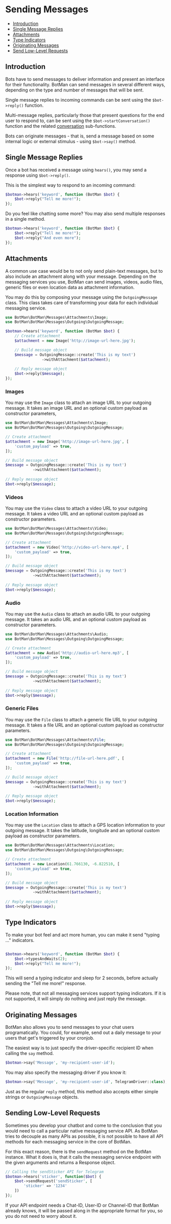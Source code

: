 # Sending Messages

- [Introduction](#introduction)
- [Single Message Replies](#single-message-replies)
- [Attachments](#attachments)
- [Type Indicators](#type-indicators)
- [Originating Messages](#originating-messages)
- [Send Low-Level Requests](#sending-low-level-requests)

## Introduction

Bots have to send messages to deliver information and present an interface for their
functionality.  BotMan can send messages in several different ways, depending
on the type and number of messages that will be sent.

Single message replies to incoming commands can be sent using the `$bot->reply()` function.

Multi-message replies, particularly those that present questions for the end user to respond to,
can be sent using the `$bot->startConversation()` function and the related [conversation](/__version__/conversations) sub-functions. 

Bots can originate messages - that is, send a message based on some internal logic or external stimulus - using `$bot->say()` method.

<a id="single-message-replies"></a>

## Single Message Replies

Once a bot has received a message using `hears()`, you may send a response  using `$bot->reply()`.

This is the simplest way to respond to an incoming command:

```php
$botman->hears('keyword', function (BotMan $bot) {
    $bot->reply("Tell me more!");
});
```

Do you feel like chatting some more? You may also send multiple responses in a single method.

```php
$botman->hears('keyword', function (BotMan $bot) {
    $bot->reply("Tell me more!");
    $bot->reply("And even more");
});
```

<a id="attachments"></a>

## Attachments

A common use case would be to not only send plain-text messages, but to also include an attachment along with your message.
Depending on the messaging services you use, BotMan can send images, videos, audio files, generic files or even location data as attachment information.

You may do this by composing your message using the `OutgoingMessage` class. This class takes care of transforming your data for each
individual messaging service.

```php
use BotMan\BotMan\Messages\Attachments\Image;
use BotMan\BotMan\Messages\Outgoing\OutgoingMessage;

$botman->hears('keyword', function (BotMan $bot) {
    // Create attachment
    $attachment = new Image('http://image-url-here.jpg');

    // Build message object
    $message = OutgoingMessage::create('This is my text')
                ->withAttachment($attachment);
    
    // Reply message object
    $bot->reply($message);
});
```

### Images
You may use the `Image` class to attach an image URL to your outgoing message.
It takes an image URL and an optional custom payload as constructor parameters,

```php
use BotMan\BotMan\Messages\Attachments\Image;
use BotMan\BotMan\Messages\Outgoing\OutgoingMessage;

// Create attachment
$attachment = new Image('http://image-url-here.jpg', [
    'custom_payload' => true,
]);

// Build message object
$message = OutgoingMessage::create('This is my text')
            ->withAttachment($attachment);
    
// Reply message object
$bot->reply($message);
```

### Videos
You may use the `Video` class to attach a video URL to your outgoing message.
It takes a video URL and an optional custom payload as constructor parameters.

```php
use BotMan\BotMan\Messages\Attachments\Video;
use BotMan\BotMan\Messages\Outgoing\OutgoingMessage;

// Create attachment
$attachment = new Video('http://video-url-here.mp4', [
    'custom_payload' => true,
]);

// Build message object
$message = OutgoingMessage::create('This is my text')
            ->withAttachment($attachment);
    
// Reply message object
$bot->reply($message);
```

### Audio
You may use the `Audio` class to attach an audio URL to your outgoing message.
It takes an audio URL and an optional custom payload as constructor parameters.

```php
use BotMan\BotMan\Messages\Attachments\Audio;
use BotMan\BotMan\Messages\Outgoing\OutgoingMessage;

// Create attachment
$attachment = new Audio('http://audio-url-here.mp3', [
    'custom_payload' => true,
]);

// Build message object
$message = OutgoingMessage::create('This is my text')
            ->withAttachment($attachment);
    
// Reply message object
$bot->reply($message);
```

### Generic Files
You may use the `File` class to attach a generic file URL to your outgoing message.
It takes a file URL and an optional custom payload as constructor parameters.

```php
use BotMan\BotMan\Messages\Attachments\File;
use BotMan\BotMan\Messages\Outgoing\OutgoingMessage;

// Create attachment
$attachment = new File('http://file-url-here.pdf', [
    'custom_payload' => true,
]);

// Build message object
$message = OutgoingMessage::create('This is my text')
            ->withAttachment($attachment);
    
// Reply message object
$bot->reply($message);
```

### Location Information
You may use the `Location` class to attach a GPS location information to your outgoing message.
It takes the latitude, longitude and an optional custom payload as constructor parameters.

```php
use BotMan\BotMan\Messages\Attachments\Location;
use BotMan\BotMan\Messages\Outgoing\OutgoingMessage;

// Create attachment
$attachment = new Location(61.766130, -6.822510, [
    'custom_payload' => true,
]);

// Build message object
$message = OutgoingMessage::create('This is my text')
            ->withAttachment($attachment);
    
// Reply message object
$bot->reply($message);
```

<a id="type-indicators"></a>

## Type Indicators

To make your bot feel and act more human, you can make it send "typing ..." indicators. 

```php

$botman->hears('keyword', function (BotMan $bot) {
    $bot->typesAndWaits(2);
    $bot->reply("Tell me more!");
});
```

This will send a typing indicator and sleep for 2 seconds, before actually sending the "Tell me more!" response.

Please note, that not all messaging services support typing indicators. If it is not supported, it will simply do nothing and just reply the message.

<a id="originating-messages"></a>

## Originating Messages

BotMan also allows you to send messages to your chat users programatically. You could, for example, send out a daily message to your users that get's triggered
by your cronjob.

The easiest way is to just specify the driver-specific recipient ID when calling the `say` method.

```php
$botman->say('Message', 'my-recipient-user-id');
```

You may also specify the messaging driver if you know it:

```php
$botman->say('Message', 'my-recipient-user-id', TelegramDriver::class);
```

Just as the regular `reply` method, this method also accepts either simple strings or `OutgoingMessage` objects.


<a id="sending-low-level-requests"></a>
## Sending Low-Level Requests

Sometimes you develop your chatbot and come to the conclusion that you would need to call a particular native messaging service API. As BotMan tries to decouple as many APIs as possible, it is not possible to have all API methods for each messaging service in the core of BotMan.

For this exact reason, there is the `sendRequest` method on the BotMan instance. What it does is, that it calls the messaging service endpoint with the given arguments and returns a Response object.

```php
// Calling the sendSticker API for Telegram
$botman->hears('sticker', function($bot) {
	$bot->sendRequest('sendSticker', [
		'sticker' => '1234'
	])
});
```

If your API endpoint needs a Chat-ID, User-ID or Channel-ID that BotMan already knows, it will be passed along in the appropriate format for you, so you do not need to worry about it.
